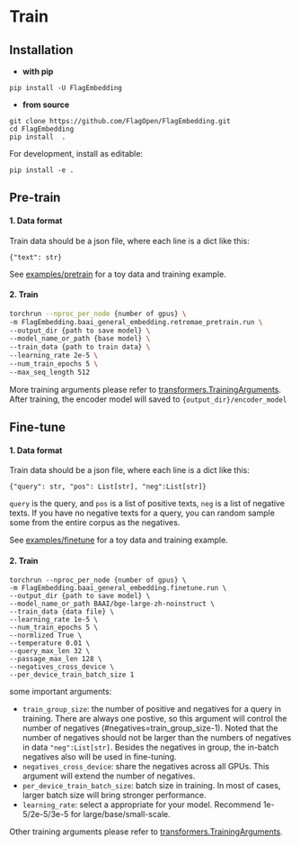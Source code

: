 # Train

## Installation

* **with pip**
```
pip install -U FlagEmbedding
```

* **from source**
```
git clone https://github.com/FlagOpen/FlagEmbedding.git
cd FlagEmbedding
pip install  .
```
For development, install as editable:
```
pip install -e .
```
 

## Pre-train


#### 1. Data format
Train data should be a json file, where each line is a dict like this:
```
{"text": str}
```
See [examples/pretrain](../../examples/pretrain) for a toy data and training example.

#### 2. Train

```bash
torchrun --nproc_per_node {number of gpus} \
-m FlagEmbedding.baai_general_embedding.retromae_pretrain.run \
--output_dir {path to save model} \
--model_name_or_path {base model} \
--train_data {path to train data} \
--learning_rate 2e-5 \
--num_train_epochs 5 \
--max_seq_length 512
```

More training arguments please refer to [transformers.TrainingArguments](https://huggingface.co/docs/transformers/main_classes/trainer#transformers.TrainingArguments). 
After training, the encoder model will saved to `{output_dir}/encoder_model`

## Fine-tune 
#### 1. Data format
Train data should be a json file, where each line is a dict like this:

```
{"query": str, "pos": List[str], "neg":List[str]}
```
`query` is the query, and `pos` is a list of positive texts, `neg` is a list of negative texts.
If you have no negative texts for a query, you can random sample some from the entire corpus as the negatives.

See [examples/finetune](../../examples/finetune) for a toy data and training example.

#### 2. Train
```
torchrun --nproc_per_node {number of gpus} \
-m FlagEmbedding.baai_general_embedding.finetune.run \
--output_dir {path to save model} \
--model_name_or_path BAAI/bge-large-zh-noinstruct \
--train_data {data file} \
--learning_rate 1e-5 \
--num_train_epochs 5 \
--normlized True \
--temperature 0.01 \
--query_max_len 32 \
--passage_max_len 128 \
--negatives_cross_device \
--per_device_train_batch_size 1 
```
some important arguments:
- `train_group_size`: the number of positive and negatives for a query in training.
There are always one postive, so this argument will control the number of negatives (#negatives=train_group_size-1).
Noted that the number of negatives should not be larger than the numbers of negatives in data `"neg":List[str]`.
Besides the negatives in group, the in-batch negatives also will be used in fine-tuning.
- `negatives_cross_device`: share the negatives across all GPUs. This argument will extend the number of negatives.
- `per_device_train_batch_size`: batch size in training. In most of cases, larger batch size will bring stronger performance.
- `learning_rate`: select a appropriate for your model. Recommend 1e-5/2e-5/3e-5 for large/base/small-scale. 

Other training arguments please refer to [transformers.TrainingArguments](https://huggingface.co/docs/transformers/main_classes/trainer#transformers.TrainingArguments). 
